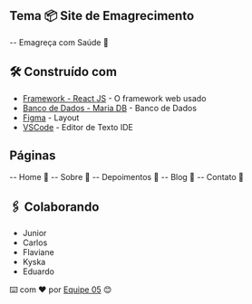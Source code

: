 ## Tema 📦 Site de Emagrecimento 
-- Emagreça com Saúde 🚀

## 🛠️ Construído com

* [Framework - React JS](https://react.dev) - O framework web usado
* [Banco de Dados - Maria DB](https://mariadb.org) - Banco de Dados
* [Figma](https://www.figma.com) - Layout
* [VSCode](https://code.visualstudio.com) - Editor de Texto IDE

## Páginas
-- Home  📌
-- Sobre  📌
-- Depoimentos  📌
-- Blog  📌
-- Contato  📌

## 🖇️ Colaborando
- Junior
- Carlos
- Flaviane
- Kyska
- Eduardo

⌨️ com ❤️ por [Equipe 05](https://github.com/eduardotecnologo/ProjectTalentCloud) 😊